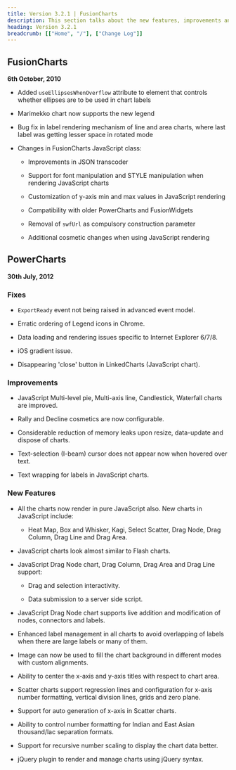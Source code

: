 ```yaml
---
title: Version 3.2.1 | FusionCharts
description: This section talks about the new features, improvements and fixes for v3.2.1.
heading: Version 3.2.1
breadcrumb: [["Home", "/"], ["Change Log"]]
---
```


## FusionCharts
**6th October, 2010**

* Added `useEllipsesWhenOverflow` attribute to <chart> element that controls whether ellipses are to be used in chart labels

* Marimekko chart now supports the new legend

* Bug fix in label rendering mechanism of line and area charts, where last label was getting lesser space in rotated mode

* Changes in FusionCharts JavaScript class:

    * Improvements in JSON transcoder

    * Support for font manipulation and STYLE manipulation when rendering JavaScript charts

    * Customization of y-axis min and max values in JavaScript rendering

    * Compatibility with older PowerCharts and FusionWidgets

    * Removal of `swfUrl` as compulsory construction parameter

    * Additional cosmetic changes when using JavaScript rendering

## PowerCharts
**30th July, 2012**

### Fixes

* `ExportReady` event not being raised in advanced event model.

* Erratic ordering of Legend icons in Chrome.

* Data loading and rendering issues specific to Internet Explorer 6/7/8.

* iOS gradient issue.

* Disappearing 'close' button in LinkedCharts (JavaScript chart).

### Improvements

* JavaScript Multi-level pie, Multi-axis line, Candlestick, Waterfall charts are improved.

* Rally and Decline cosmetics are now configurable.

* Considerable reduction of memory leaks upon resize, data-update and dispose of charts.

* Text-selection (I-beam) cursor does not appear now when hovered over text.

* Text wrapping for labels in JavaScript charts.

### New Features

* All the charts now render in pure JavaScript also. New charts in JavaScript include:

    * Heat Map, Box and Whisker, Kagi, Select Scatter, Drag Node, Drag Column, Drag Line and Drag Area.

* JavaScript charts look almost similar to Flash charts.

* JavaScript Drag Node chart, Drag Column, Drag Area and Drag Line support:

    * Drag and selection interactivity.

    * Data submission to a server side script.

* JavaScript Drag Node chart supports live addition and modification of nodes, connectors and labels.

* Enhanced label management in all charts to avoid overlapping of labels when there are large labels or many of them.

* Image can now be used to fill the chart background in different modes with custom alignments.

* Ability to center the x-axis and y-axis titles with respect to chart area.

* Scatter charts support regression lines and configuration for x-axis number formatting, vertical division lines, grids and zero plane.

* Support for auto generation of x-axis in Scatter charts.

* Ability to control number formatting for Indian and East Asian thousand/lac separation formats.

* Support for recursive number scaling to display the chart data better.

* jQuery plugin to render and manage charts using jQuery syntax.